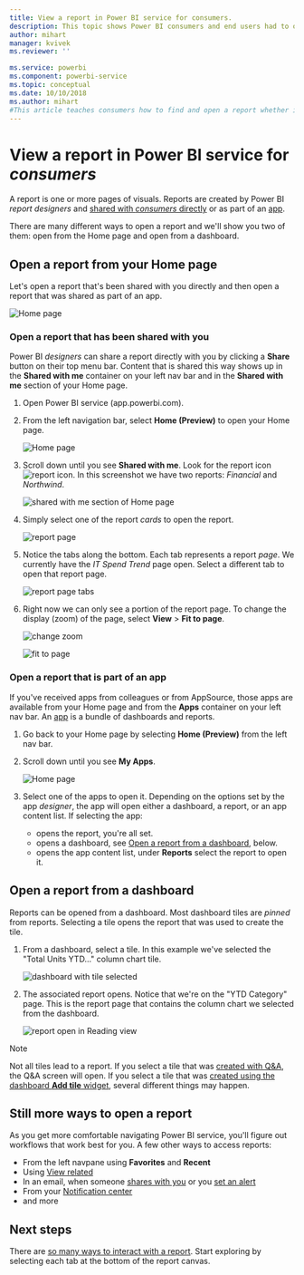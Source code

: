 ```yaml
---
title: View a report in Power BI service for consumers.
description: This topic shows Power BI consumers and end users had to open and view a Power BI report.
author: mihart
manager: kvivek
ms.reviewer: ''

ms.service: powerbi
ms.component: powerbi-service
ms.topic: conceptual
ms.date: 10/10/2018
ms.author: mihart
#This article teaches consumers how to find and open a report whether it's been shared directly or shared via an app, so that the consumer can view and interact with the report to make business decisions.
---
```

# View a report in Power BI service for *consumers*
A report is one or more pages of visuals. Reports are  created by Power BI *report designers* and [shared with *consumers* directly](end-user-shared-with-me.md) or as part of an [app](end-user-apps.md). 

There are many different ways to open a report and we'll show you two of them: open from the Home page and open from a dashboard. 

<!-- add art-->


## Open a report from your Home page
Let's open a report that's been shared with you directly and then open a report that was shared as part of an app.

   ![Home page](./media/end-user-report-open/power-bi-home.png)

### Open a report that has been shared with you
Power BI *designers* can share a report directly with you by clicking a **Share** button on their top menu bar. Content that is shared this way shows up in the **Shared with me** container on your left nav bar and in the **Shared with me** section of your Home page.

1. Open Power BI service (app.powerbi.com).

2. From the left navigation bar, select **Home (Preview)** to open your Home page.  

   ![Home page](./media/end-user-report-open/power-bi-select-home.png)
   
3. Scroll down until you see **Shared with me**. Look for the report icon ![report icon](./media/end-user-report-open/power-bi-report-icon.png). In this screenshot we have two reports: *Financial* and *Northwind*. 
   
   ![shared with me section of Home page](./media/end-user-report-open/power-bi-shared.png)

4. Simply select one of the report *cards* to open the report.

   ![report page](./media/end-user-report-open/power-bi-report1.png)

5. Notice the tabs along the bottom. Each tab represents a report *page*. We currently have the *IT Spend Trend* page open. Select a different tab to open that report page. 

   ![report page tabs](./media/end-user-report-open/power-bi-tabs.png)

6. Right now we can only see a portion of the report page. To change the display (zoom) of the page, select **View** > **Fit to page**.

   ![change zoom](./media/end-user-report-open/power-bi-fit.png)

   ![fit to page](./media/end-user-report-open/power-bi-report2.png)

### Open a report that is part of an app
If you've received apps from colleagues or from AppSource, those apps are available from your Home page and from the **Apps** container on your left nav bar. An [app](end-user-apps.md) is a bundle of dashboards and reports.

1. Go back to your Home page by selecting **Home (Preview)** from the left nav bar.

7. Scroll down until you see **My Apps**.

   ![Home page](./media/end-user-report-open/power-bi-my-apps.png)

8. Select one of the apps to open it. Depending on the options set by the app *designer*, the app will open either a dashboard, a report, or an app content list. If selecting the app:
    - opens the report, you're all set.
    - opens a dashboard, see [Open a report from a dashboard](#Open-a-report-from-a-dashboard), below.
    - opens the app content list, under **Reports** select the report to open it.


## Open a report from a dashboard
Reports can be opened from a dashboard. Most dashboard tiles are *pinned* from reports. Selecting a tile opens the report that was used to create the tile. 

1. From a dashboard, select a tile. In this example we've selected the "Total Units YTD..." column chart tile.

    ![dashboard with tile selected](./media/end-user-report-open/power-bi-dashboard.png)

2.  The associated report opens. Notice that we're on the "YTD Category" page. This is the report page that contains the column chart we selected from the dashboard.

    ![report open in Reading view](./media/end-user-report-open/power-bi-report-new.png)

> [!NOTE]
> Not all tiles lead to a report. 
>If you select a tile that was [created with Q&A](../end-user-q-and-a.md), the Q&A screen will open. 
>If you select a tile that was [created using the dashboard **Add tile** widget](../service-dashboard-add-widget.md), several different things may happen.  


##  Still more ways to open a report
As you get more comfortable navigating Power BI service, you'll figure out workflows that work best for you. A few other ways to access reports:
- From the left navpane using **Favorites** and **Recent**    
- Using [View related](end-user-related.md)    
- In an email, when someone [shares with you](../service-share-reports.md) or you [set an alert](../end-user-alerts.md)    
- From your [Notification center](end-user-notification-center.md)    
- and more

## Next steps
There are [so many ways to interact with a report](end-user-reading-view.md).  Start exploring by selecting each tab at the bottom of the report canvas.

